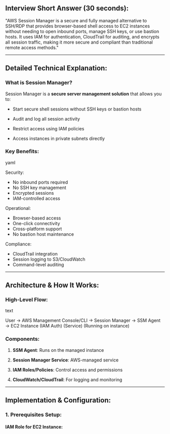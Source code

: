 ## **Interview Short Answer (30 seconds):**

"AWS Session Manager is a secure and fully managed alternative to SSH/RDP that provides browser-based shell access to EC2 instances without needing to open inbound ports, manage SSH keys, or use bastion hosts. It uses IAM for authentication, CloudTrail for auditing, and encrypts all session traffic, making it more secure and compliant than traditional remote access methods."

---

## **Detailed Technical Explanation:**

### **What is Session Manager?**

Session Manager is a **secure server management solution** that allows you to:

- Start secure shell sessions without SSH keys or bastion hosts
    
- Audit and log all session activity
    
- Restrict access using IAM policies
    
- Access instances in private subnets directly
    

### **Key Benefits:**

yaml

Security:
  - No inbound ports required
  - No SSH key management
  - Encrypted sessions
  - IAM-controlled access

Operational:
  - Browser-based access
  - One-click connectivity
  - Cross-platform support
  - No bastion host maintenance

Compliance:
  - CloudTrail integration
  - Session logging to S3/CloudWatch
  - Command-level auditing

---

## **Architecture & How It Works:**

### **High-Level Flow:**

text

User → AWS Management Console/CLI → Session Manager → SSM Agent → EC2 Instance
         (IAM Auth)                    (Service)        (Running on instance)

### **Components:**

1. **SSM Agent**: Runs on the managed instance
    
2. **Session Manager Service**: AWS-managed service
    
3. **IAM Roles/Policies**: Control access and permissions
    
4. **CloudWatch/CloudTrail**: For logging and monitoring
    

---

## **Implementation & Configuration:**

### **1. Prerequisites Setup:**

#### **IAM Role for EC2 Instance:**